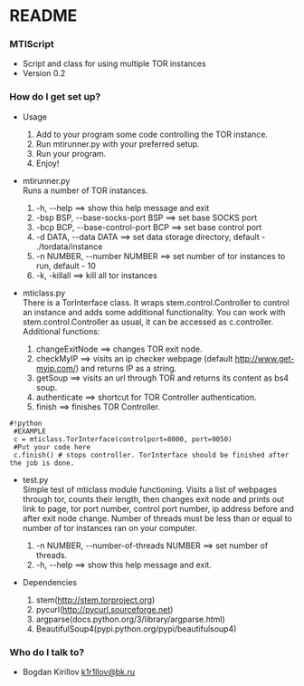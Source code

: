 # README #

### MTIScript ###

* Script and class for using multiple TOR instances  
* Version 0.2

### How do I get set up? ###

* Usage  
  1. Add to your program some code controlling the TOR instance.  
  2. Run mtirunner.py with your preferred setup.  
  3. Run your program.  
  4. Enjoy!  

* mtirunner.py  
Runs a number of TOR instances.  
  1. -h, --help ==> show this help message and exit  
  2. -bsp BSP, --base-socks-port BSP ==> set base SOCKS port  
  3. -bcp BCP, --base-control-port BCP ==> set base control port  
  4. -d DATA, --data DATA ==> set data storage directory, default - ./tordata/instance  
  5. -n NUMBER, --number NUMBER ==> set number of tor instances to run, default - 10  
  6. -k, -killall ==> kill all tor instances  
  
* mticlass.py  
There is a TorInterface class. It wraps stem.control.Controller to control an instance and adds some additional functionality. You can work with stem.control.Controller as usual, it can be accessed as c.controller.    
Additional functions:  
  1. changeExitNode ==> changes TOR exit node.  
  2. checkMyIP ==> visits an ip checker webpage (default http://www.get-myip.com/) and returns IP as a string.  
  3. getSoup ==> visits an url through TOR and returns its content as bs4 soup.  
  4. authenticate ==> shortcut for TOR Controller authentication.  
  5. finish ==> finishes TOR Controller.  
```
#!python
 #EXAMPLE
 c = mticlass.TorInterface(controlport=8000, port=9050)   
 #Put your code here   
 c.finish() # stops controller. TorInterface should be finished after the job is done. 
```  

* test.py  
Simple test of mticlass module functioning. Visits a list of webpages through tor, counts their length, then changes exit node and prints out link to page, tor port 
number, control port number, ip address before and after exit node 
change.  Number of threads must be less than or equal to number of tor 
instances ran on your computer.  
  1. -n NUMBER, --number-of-threads NUMBER ==> set number of threads.  
  2. -h, --help ==> show this help message and exit.  

* Dependencies  
  1. stem(http://stem.torproject.org)   
  2. pycurl(http://pycurl.sourceforge.net)   
  3. argparse(docs.python.org/3/library/argparse.html)  
  4. BeautifulSoup4(pypi.python.org/pypi/beautifulsoup4)  

### Who do I talk to? ###

* Bogdan Kirillov k1r1llov@bk.ru